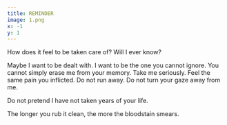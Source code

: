 ```yaml
---
title: REMINDER
image: 1.png
x: -1
y: 1
---
```

How does it feel to be taken care of?
Will I ever know?

Maybe I want to be dealt with. I want to be the one you cannot ignore. You cannot simply erase me from your memory. Take me seriously. Feel the same pain you inflicted. Do not run away. Do not turn your gaze away from me.

Do not pretend I have not taken years of your life.

The longer you rub it clean, the more the bloodstain smears.